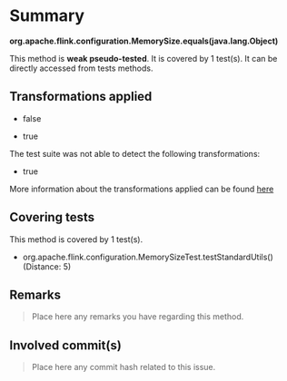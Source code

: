 # Summary
**org.apache.flink.configuration.MemorySize.equals(java.lang.Object)**

This method is **weak pseudo-tested**.
It is covered by 1 test(s). It can be directly accessed from tests methods.


## Transformations applied

- false

- true


The test suite was not able to detect the following transformations:
 * true 


More information about the transformations applied can be found [here](https://github.com/STAMP-project/pitest-descartes)

## Covering tests
This method is covered by 1 test(s).
* org.apache.flink.configuration.MemorySizeTest.testStandardUtils() (Distance: 5)


## Remarks
> Place here any remarks you have regarding this method.

## Involved commit(s)

> Place here any commit hash related to this issue.
